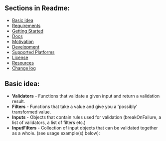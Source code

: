 ## Sections in Readme:
- [Basic idea](#basic-idea)
- [Requirements](#requirements)
- [Getting Started](#getting-started)
- [Docs](#docs)
- [Motivation](#motivations)
- [Development](#development)
- [Supported Platforms](#supported-platforms)
- [License](#license)
- [Resources](#resources)
- [Change log](#change-log)

## Basic idea:
- **Validators** - Functions that validate a given input and return a validation result.
- **Filters** - Functions that take a value and give you a 'possibly' transformed value.
- **Inputs** - Objects that contain rules used for validation (breakOnFailure, a list of validators, a list of filters etc.)
- **InputFilters** - Collection of input objects that can be validated together as a whole.
(see usage example(s) below): 
